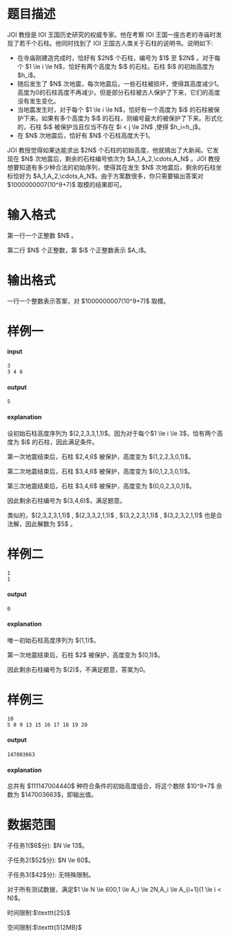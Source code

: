 # 题目描述

<p>JOI 教授是 IOI 王国历史研究的权威专家。他在考察 IOI 王国一座古老的寺庙时发现了若干个石柱。他同时找到了 IOI 王国古人类关于石柱的说明书。说明如下:</p>
<ul><li>在寺庙刚建造完成时，恰好有 $2N$ 个石柱，编号为 $1$ 至 $2N$ 。对于每个 $1 \le i \le N$，恰好有两个高度为 $i$ 的石柱。石柱 $i$ 的初始高度为 $h_i$。</li>
<li>随后发生了 $N$ 次地震，每次地震后，一些石柱被损坏，使得其高度减少1。高度为0的石柱高度不再减少。但是部分石柱被古人保护了下来，它们的高度没有发生变化。</li>
<li>当地震发生时，对于每个 $1 \le i \le N$，恰好有一个高度为 $i$ 的石柱被保护下来。如果有多个高度为 $i$ 的石柱，则编号最大的被保护了下来。形式化的，石柱 $i$ 被保护当且仅当不存在 $i &lt; j \le 2N$ ,使得 $h_i=h_j$。</li>
<li>在 $N$ 次地震后，恰好有 $N$ 个石柱高度大于1。</li>
</ul><p>JOI 教授觉得如果达能求出 $2N$ 个石柱的初始高度，他就搞出了大新闻。它发现在 $N$ 次地震后，剩余的石柱编号依次为 $A_1,A_2,\cdots,A_N$ 。JOI 教授想要知道有多少种合法的初始序列，使得其在发生 $N$ 次地震后，剩余的石柱坐标恰好为 $A_1,A_2,\cdots,A_N$。由于方案数很多，你只需要输出答案对 $1000000007(10^9+7)$ 取模的结果即可。</p>

# 输入格式


<p>第一行一个正整数 $N$ 。</p>
<p>第二行 $N$ 个正整数，第 $i$ 个正整数表示 $A_i$。</p>

# 输出格式


<p>一行一个整数表示答案，对 $1000000007(10^9+7)$ 取模。</p>

# 样例一


<h4>input</h4>
<pre><code class="sh_plain">3
3 4 6</code></pre>
<h4>output</h4>
<pre><code class="sh_plain">5</code></pre>
<h4>explanation</h4>
<p>设初始石柱高度序列为 $(2,2,3,3,1,1)$。因为对于每个$1 \le i \le 3$，恰有两个高度为 $i$ 的石柱，因此满足条件。</p>
<p>第一次地震结束后，石柱 $2,4,6$ 被保护，高度变为 $(1,2,2,3,0,1)$。</p>
<p>第二次地震结束后，石柱 $3,4,6$ 被保护，高度变为 $(0,1,2,3,0,1)$。</p>
<p>第三次地震结束后，石柱 $3,4,6$ 被保护，高度变为 $(0,0,2,3,0,1)$。</p>
<p>因此剩余石柱编号为 $(3,4,6)$，满足题意。</p>
<p>类似的，$(2,3,2,3,1,1)$ , $(2,3,3,2,1,1)$ , $(3,2,2,3,1,1)$ , $(3,2,3,2,1,1)$ 也是合法解，因此解数为 $5$ 。</p>

# 样例二


<pre><code class="sh_plain">1
1</code></pre>
<h4>output</h4>
<pre><code class="sh_plain">0</code></pre>
<h4>explanation</h4>
<p>唯一初始石柱高度序列为 $(1,1)$。</p>
<p>第一次地震结束后，石柱 $2$ 被保护，高度变为 $(0,1)$。</p>
<p>因此剩余石柱编号为 $(2)$，不满足题意，答案为0。</p>

# 样例三


<pre><code class="sh_plain">10
5 8 9 13 15 16 17 18 19 20</code></pre>
<h4>output</h4>
<pre><code class="sh_plain">147003663</code></pre>
<h4>explanation</h4>
<p>总共有 $111147004440$ 种符合条件的初始高度组合，将这个数除 $10^9+7$ 余数为 $147003663$，即输出值。</p>

# 数据范围


<p>子任务1($6$分): $N \le 13$。</p>
<p>子任务2($52$分): $N \le 60$。</p>
<p>子任务3($42$分): 无特殊限制。</p>
<p>对于所有测试数据，满足$1 \le N \le 600,1 \le A_i \le 2N,A_i \le A_{i+1}(1 \le i &lt; N)$。</p>
<p>时间限制:$\texttt{2S}$</p>
<p>空间限制:$\texttt{512MB}$</p>
